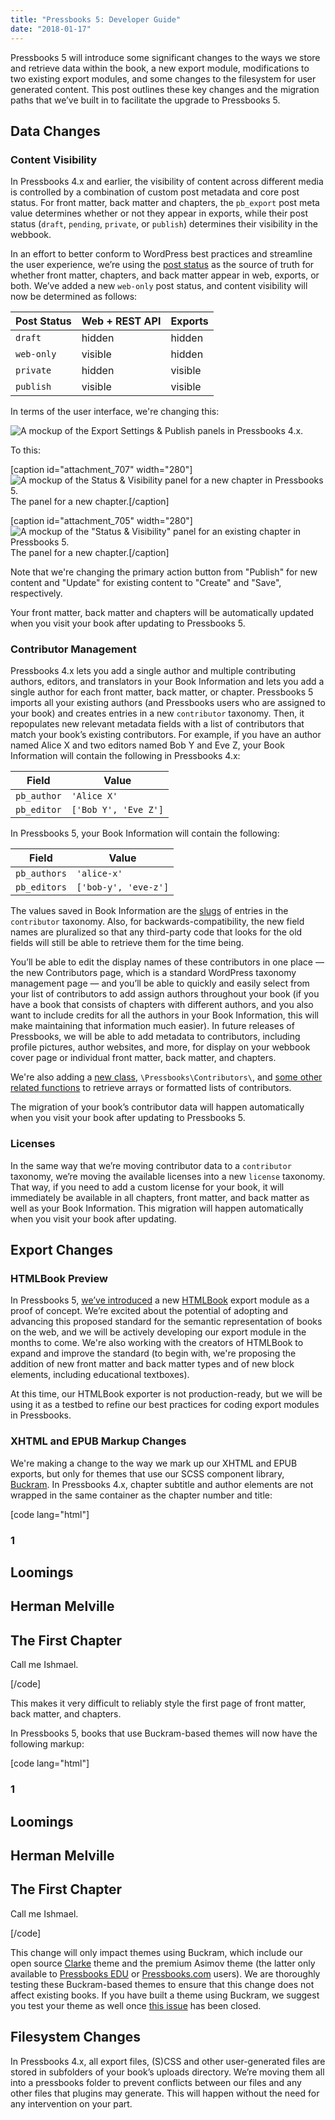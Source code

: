 ```yaml
---
title: "Pressbooks 5: Developer Guide"
date: "2018-01-17"
---
```


Pressbooks 5 will introduce some significant changes to the ways we store and retrieve data within the book, a new export module, modifications to two existing export modules, and some changes to the filesystem for user generated content. This post outlines these key changes and the migration paths that we’ve built in to facilitate the upgrade to Pressbooks 5.

## Data Changes

### Content Visibility

In Pressbooks 4.x and earlier, the visibility of content across different media is controlled by a combination of custom post metadata and core post status. For front matter, back matter and chapters, the `pb_export` post meta value determines whether or not they appear in exports, while their post status (`draft`, `pending`, `private`, or `publish`) determines their visibility in the webbook.

In an effort to better conform to WordPress best practices and streamline the user experience, we’re using the [post status](https://developer.wordpress.org/reference/functions/get_post_status/) as the source of truth for whether front matter, chapters, and back matter appear in web, exports, or both. We’ve added a new `web-only` post status, and content visibility will now be determined as follows:

| Post Status | Web + REST API | Exports |
| --- | --- | --- |
| `draft` | hidden | hidden |
| `web-only` | visible | hidden |
| `private` | hidden | visible |
| `publish` | visible | visible |

In terms of the user interface, we're changing this:

![A mockup of the Export Settings & Publish panels in Pressbooks 4.x.](https://pressbooks.org/app/uploads/2018/01/export-publish.svg)

To this:

[caption id="attachment\_707" width="280"]![A mockup of the Status & Visibility panel for a new chapter in Pressbooks 5.](https://pressbooks.org/app/uploads/2018/01/status-visibility-new.svg)The panel for a new chapter.[/caption]

[caption id="attachment\_705" width="280"]![A mockup of the "Status & Visibility" panel for an existing chapter in Pressbooks 5.](https://pressbooks.org/app/uploads/2018/01/status-visibility.svg)The panel for a new chapter.[/caption]

Note that we're changing the primary action button from "Publish" for new content and "Update" for existing content to "Create" and "Save", respectively.

Your front matter, back matter and chapters will be automatically updated when you visit your book after updating to Pressbooks 5.

### Contributor Management

Pressbooks 4.x lets you add a single author and multiple contributing authors, editors, and translators in your Book Information and lets you add a single author for each front matter, back matter, or chapter. Pressbooks 5 imports all your existing authors (and Pressbooks users who are assigned to your book) and creates entries in a new `contributor` taxonomy. Then, it repopulates new relevant metadata fields with a list of contributors that match your book’s existing contributors. For example, if you have an author named Alice X and two editors named Bob Y and Eve Z, your Book Information will contain the following in Pressbooks 4.x:

| Field | Value |
| --- | --- |
| `pb_author` | `'Alice X'` |
| `pb_editor` | `['Bob Y', 'Eve Z']` |

In Pressbooks 5, your Book Information will contain the following:

| Field | Value |
| --- | --- |
| `pb_authors` | `'alice-x'` |
| `pb_editors` | `['bob-y', 'eve-z']` |

The values saved in Book Information are the [slugs](https://codex.wordpress.org/Function_Reference/get_term#Return_Values) of entries in the `contributor` taxonomy. Also, for backwards-compatibility, the new field names are pluralized so that any third-party code that looks for the old fields will still be able to retrieve them for the time being.

You’ll be able to edit the display names of these contributors in one place — the new Contributors page, which is a standard WordPress taxonomy management page — and you’ll be able to quickly and easily select from your list of contributors to add assign authors throughout your book (if you have a book that consists of chapters with different authors, and you also want to include credits for all the authors in your Book Information, this will make maintaining that information much easier). In future releases of Pressbooks, we will be able to add metadata to contributors, including profile pictures, author websites, and more, for display on your webbook cover page or individual front matter, back matter, and chapters.

We're also adding a [new class](https://github.com/pressbooks/pressbooks/blob/dev/inc/class-contributors.php), `\Pressbooks\Contributors\`, and [some other related functions](https://github.com/pressbooks/pressbooks/blob/dev/inc/utility/namespace.php#L1263-L1284) to retrieve arrays or formatted lists of contributors.

The migration of your book’s contributor data will happen automatically when you visit your book after updating to Pressbooks 5.

### **Licenses**

In the same way that we’re moving contributor data to a `contributor` taxonomy, we’re moving the available licenses into a new `license` taxonomy. That way, if you need to add a custom license for your book, it will immediately be available in all chapters, front matter, and back matter as well as your Book Information. This migration will happen automatically when you visit your book after updating.

## Export Changes

### HTMLBook Preview

In Pressbooks 5, [we’ve introduced](https://github.com/pressbooks/pressbooks/pull/1032) a new [HTMLBook](http://oreillymedia.github.io/HTMLBook/) export module as a proof of concept. We’re excited about the potential of adopting and advancing this proposed standard for the semantic representation of books on the web, and we will be actively developing our export module in the months to come. We're also working with the creators of HTMLBook to expand and improve the standard (to begin with, we're proposing the addition of new front matter and back matter types and of new block elements, including educational textboxes).

At this time, our HTMLBook exporter is not production-ready, but we will be using it as a testbed to refine our best practices for coding export modules in Pressbooks.

### XHTML and EPUB Markup Changes

We're making a change to the way we mark up our XHTML and EPUB exports, but only for themes that use our SCSS component library, [Buckram](https://github.com/pressbooks/buckram). In Pressbooks 4.x, chapter subtitle and author elements are not wrapped in the same container as the chapter number and title:

[code lang="html"]

<div class="chapter standard" id="chapter-1">

<div class="chapter-title-wrap">

<h3 class="chapter-number">1</h3>

<h2 class="chapter-title">Loomings</h2>

</div>

<div class="ugc chapter-ugc">

<h2 class="chapter-author">Herman Melville</h2>

<h2 class="chapter-subtitle">The First Chapter</h2>

<p>Call me Ishmael.</p>

</div>

</div>

[/code]

This makes it very difficult to reliably style the first page of front matter, back matter, and chapters.

In Pressbooks 5, books that use Buckram-based themes will now have the following markup:

[code lang="html"]

<div class="chapter standard" id="chapter-1">

<div class="chapter-title-wrap">

<h3 class="chapter-number">1</h3>

<h2 class="chapter-title">Loomings</h2>

<h2 class="chapter-author">Herman Melville</h2>

<h2 class="chapter-subtitle">The First Chapter</h2>

</div>

<div class="ugc chapter-ugc">

<p>Call me Ishmael.</p>

</div>

</div>

[/code]

This change will only impact themes using Buckram, which include our open source [Clarke](https://github.com/pressbooks/pressbooks-clarke) theme and the premium Asimov theme (the latter only available to [Pressbooks EDU](https://pressbooks.education) or [Pressbooks.com](https://pressbooks.com) users). We are thoroughly testing these Buckram-based themes to ensure that this change does not affect existing books. If you have built a theme using Buckram, we suggest you test your theme as well once [this issue](https://github.com/pressbooks/buckram/issues/36) has been closed.

## Filesystem Changes

In Pressbooks 4.x, all export files, (S)CSS and other user-generated files are stored in subfolders of your book’s uploads directory. We’re moving them all into a pressbooks folder to prevent conflicts between our files and any other files that plugins may generate. This will happen without the need for any intervention on your part.
